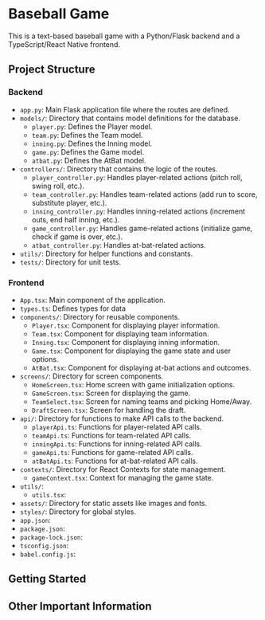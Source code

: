 # Baseball Game

This is a text-based baseball game with a Python/Flask backend and a TypeScript/React Native frontend.

## Project Structure

### Backend

- `app.py`: Main Flask application file where the routes are defined.
- `models/`: Directory that contains model definitions for the database.
  - `player.py`: Defines the Player model.
  - `team.py`: Defines the Team model.
  - `inning.py`: Defines the Inning model.
  - `game.py`: Defines the Game model.
  - `atbat.py`: Defines the AtBat model.
- `controllers/`: Directory that contains the logic of the routes.
  - `player_controller.py`: Handles player-related actions (pitch roll, swing roll, etc.).
  - `team_controller.py`: Handles team-related actions (add run to score, substitute player, etc.).
  - `inning_controller.py`: Handles inning-related actions (increment outs, end half inning, etc.).
  - `game_controller.py`: Handles game-related actions (initialize game, check if game is over, etc.).
  - `atbat_controller.py`: Handles at-bat-related actions.
- `utils/`: Directory for helper functions and constants.
- `tests/`: Directory for unit tests.

### Frontend

- `App.tsx`: Main component of the application.
- `types.ts`: Defines types for data
- `components/`: Directory for reusable components.
  - `Player.tsx`: Component for displaying player information.
  - `Team.tsx`: Component for displaying team information.
  - `Inning.tsx`: Component for displaying inning information.
  - `Game.tsx`: Component for displaying the game state and user options.
  - `AtBat.tsx`: Component for displaying at-bat actions and outcomes.
- `screens/`: Directory for screen components.
  - `HomeScreen.tsx`: Home screen with game initialization options.
  - `GameScreen.tsx`: Screen for displaying the game.
  - `TeamSelect.tsx`: Screen for naming teams and picking Home/Away.
  - `DraftScreen.tsx`: Screen for handling the draft.
- `api/`: Directory for functions to make API calls to the backend.
  - `playerApi.ts`: Functions for player-related API calls.
  - `teamApi.ts`: Functions for team-related API calls.
  - `inningApi.ts`: Functions for inning-related API calls.
  - `gameApi.ts`: Functions for game-related API calls.
  - `atBatApi.ts`: Functions for at-bat-related API calls.
- `contexts/`: Directory for React Contexts for state management.
  - `gameContext.tsx`: Context for managing the game state.
- `utils/`:
  - `utils.tsx`:
- `assets/`: Directory for static assets like images and fonts.
- `styles/`: Directory for global styles.
- `app.json`: 
- `package.json`: 
- `package-lock.json`: 
- `tsconfig.json`:
- `babel.config.js`:

## Getting Started


## Other Important Information


